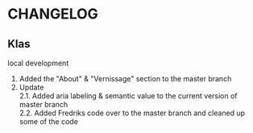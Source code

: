 # CHANGELOG

## Klas
local development  
1. Added the "About" & "Vernissage" section to the master branch  
2. Update  
2.1. Added aria labeling & semantic value to the current version of master branch  
2.2. Added Fredriks code over to the master branch and cleaned up some of the code  
